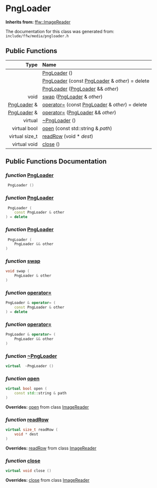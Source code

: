 PngLoader
===================================


**Inherits from:** [ffw::ImageReader](ffw_ImageReader.html)

The documentation for this class was generated from: `include/ffw/media/pngloader.h`



## Public Functions

| Type | Name |
| -------: | :------- |
|   | [PngLoader](#f5970b9a) ()  |
|   | [PngLoader](#e7e2d979) (const [PngLoader](ffw_PngLoader.html) & _other_) = delete  |
|   | [PngLoader](#c4abff21) ([PngLoader](ffw_PngLoader.html) && _other_)  |
|  void | [swap](#b7dbd795) ([PngLoader](ffw_PngLoader.html) & _other_)  |
|  [PngLoader](ffw_PngLoader.html) & | [operator=](#19704a43) (const [PngLoader](ffw_PngLoader.html) & _other_) = delete  |
|  [PngLoader](ffw_PngLoader.html) & | [operator=](#a6a60e5d) ([PngLoader](ffw_PngLoader.html) && _other_)  |
|  virtual  | [~PngLoader](#84e647a8) ()  |
|  virtual bool | [open](#130d6b5b) (const std::string & _path_)  |
|  virtual size_t | [readRow](#733c9634) (void * _dest_)  |
|  virtual void | [close](#fe4bce58) ()  |


## Public Functions Documentation

### _function_ <a id="f5970b9a" href="#f5970b9a">PngLoader</a>

```cpp
 PngLoader () 
```



### _function_ <a id="e7e2d979" href="#e7e2d979">PngLoader</a>

```cpp
 PngLoader (
    const PngLoader & other
) = delete 
```



### _function_ <a id="c4abff21" href="#c4abff21">PngLoader</a>

```cpp
 PngLoader (
    PngLoader && other
) 
```



### _function_ <a id="b7dbd795" href="#b7dbd795">swap</a>

```cpp
void swap (
    PngLoader & other
) 
```



### _function_ <a id="19704a43" href="#19704a43">operator=</a>

```cpp
PngLoader & operator= (
    const PngLoader & other
) = delete 
```



### _function_ <a id="a6a60e5d" href="#a6a60e5d">operator=</a>

```cpp
PngLoader & operator= (
    PngLoader && other
) 
```



### _function_ <a id="84e647a8" href="#84e647a8">~PngLoader</a>

```cpp
virtual  ~PngLoader () 
```



### _function_ <a id="130d6b5b" href="#130d6b5b">open</a>

```cpp
virtual bool open (
    const std::string & path
) 
```



**Overrides:** [open](/doxygen/ffw_ImageReader.md#25e290f7) from class [ImageReader](/doxygen/ffw_ImageReader.md)

### _function_ <a id="733c9634" href="#733c9634">readRow</a>

```cpp
virtual size_t readRow (
    void * dest
) 
```



**Overrides:** [readRow](/doxygen/ffw_ImageReader.md#2b7cda9d) from class [ImageReader](/doxygen/ffw_ImageReader.md)

### _function_ <a id="fe4bce58" href="#fe4bce58">close</a>

```cpp
virtual void close () 
```



**Overrides:** [close](/doxygen/ffw_ImageReader.md#f00a5543) from class [ImageReader](/doxygen/ffw_ImageReader.md)



